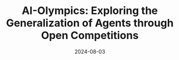 ---
title: "AI-Olympics: Exploring the Generalization of Agents through Open Competitions"
collection: publications
category: conferences
permalink: https://www.ijcai.org/proceedings/2024/1040
excerpt: 'Chen Wang, **Yan Song**, Shuai Wu, Sa Wu, Ruizhi Zhang, Shu Lin, Haifeng Zhang'
date: 2024-08-03
venue: 'IJCAI'
# slidesurl: 
paperurl: 'https://www.ijcai.org/proceedings/2024/1040.pdf'
# citation: 'Your Name, You. (2009). &quot;Paper Title Number 1.&quot; <i>Journal 1</i>. 1(1)'
---